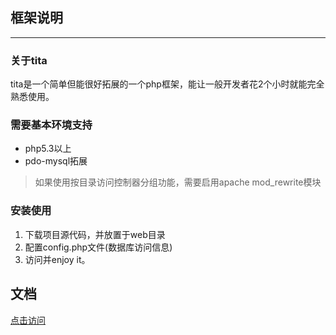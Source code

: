 ## 框架说明
-----------------------------

### 关于tita

tita是一个简单但能很好拓展的一个php框架，能让一般开发者花2个小时就能完全熟悉使用。

### 需要基本环境支持
* php5.3以上
* pdo-mysql拓展

> 如果使用按目录访问控制器分组功能，需要启用apache mod_rewrite模块

### 安装使用
1. 下载项目源代码，并放置于web目录
2. 配置config.php文件(数据库访问信息)
3. 访问并enjoy it。

## 文档

[点击访问](doc/index.md)